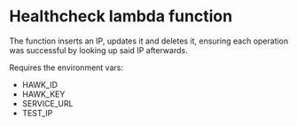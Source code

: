 # Healthcheck lambda function

The function inserts an IP, updates it and deletes it, ensuring each operation was successful by looking up said IP afterwards.

Requires the environment vars:

* HAWK_ID
* HAWK_KEY
* SERVICE_URL
* TEST_IP
